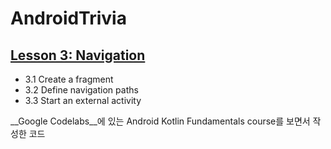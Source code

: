 AndroidTrivia
============================

## [Lesson 3: Navigation](https://developer.android.com/courses/kotlin-android-fundamentals/toc#lesson_3_navigation)

- 3.1 Create a fragment
- 3.2 Define navigation paths
- 3.3 Start an external activity

__Google Codelabs__에 있는 Android Kotlin Fundamentals course를 보면서 작성한 코드

